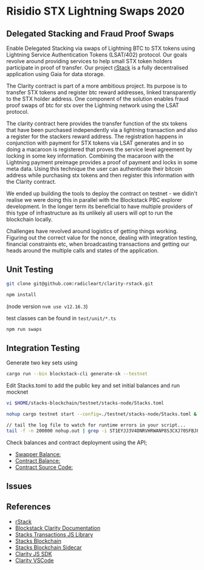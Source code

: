 # Risidio STX Lightning Swaps 2020

## Delegated Stacking and Fraud Proof Swaps

Enable Delegated Stacking via swaps of Lightning BTC to STX tokens using Lightning Service Authentication Tokens (LSAT/402) protocol. Our goals revolve around providing services to help small STX token holders participate in proof of transfer. Our project [rStack](https://stax.risidio.com) is a fully decentralised application using Gaia for data storage.

The Clarity contract is part of a more ambitious project. Its purpose is to transfer STX tokens and register btc reward addresses, linked transparently to the STX holder address. One component of the solution enables fraud proof swaps of btc for stx over the Lightning network using the LSAT protocol.

The clarity contract here provides the transfer function of the stx tokens that have been purchased independently via a lightning transaction and also a register for the stackers reward address. The registration happens in conjunction with payment for STX tokens via LSAT generates and in so doing a macaroon is registered that proves the service level agreement by locking in some key information. Combining the macaroon with the Lightning payment preimage provides a proof of payment and locks in some meta data. Using this technique the user can authenticate their bitcoin address while purchasing stx tokens and then register this information with the Clarity contract.

We ended up building the tools to deploy the contract on testnet - we didin't realise we were doing this in parallel with the Blockstack PBC explorer development. In the longer term its beneficial to have multiple providers of this type of infrastructure as its unlikely all users will opt to run the blockchain locally.

Challenges have revolved around logistics of getting things working. Figuring out the correct value for the nonce, dealing with integration testing, financial constraints etc, when broadcasting transactions and getting our heads around the multiple calls and states of the application.

## Unit Testing

```bash
git clone git@github.com:radicleart/clarity-rstack.git

npm install
```

(node version `nvm use v12.16.3`)

test classes can be found in `test/unit/*.ts`

```javascript
npm run swaps
```

## Integration Testing

Generate two key sets using

```bash
cargo run --bin blockstack-cli generate-sk --testnet
```

Edit Stacks.toml to add the public key and set initial balances and run mocknet

```bash
vi $HOME/stacks-blockchain/testnet/stacks-node/Stacks.toml

nohup cargo testnet start --config=./testnet/stacks-node/Stacks.toml &

// tail the log file to watch for runtime errors in your script...
tail -f -n 200000 nohup.out | grep -i ST1EYJJ3V4DNRVHRWANP8S3CXJ70SFBJF2F8DH2RM
```

Check balances and contract deployment using the API;

* [Swapper Balance:](http://127.0.0.1:20443/v2/accounts/STFJEDEQB1Y1CQ7F04CS62DCS5MXZVSNXXN413ZG)
* [Contract Balance:](http://127.0.0.1:20443/v2/accounts/ST1EYJJ3V4DNRVHRWANP8S3CXJ70SFBJF2F8DH2RM)
* [Contract Source Code:](http://127.0.0.1:20443/v2/contracts/source/ST1EYJJ3V4DNRVHRWANP8S3CXJ70SFBJF2F8DH2RM/lightning-swaps-v1)

## Issues

## References

* [rStack](https://stax.risidio.com)
* [Blockstack Clarity Documentation](https://docs.blockstack.org/core/smart/rpc-api.html)
* [Stacks Transactions JS Library](https://github.com/blockstack/stacks-transactions-js)
* [Stacks Blockchain](https://github.com/blockstack/stacks-blockchain)
* [Stacks Blockchain Sidecar](https://github.com/blockstack/stacks-blockchain-sidecar)
* [Clarity JS SDK](https://github.com/blockstack/clarity-js-sdk)
* [Clarity VSCode](https://github.com/blockstack/clarity-vscode)

